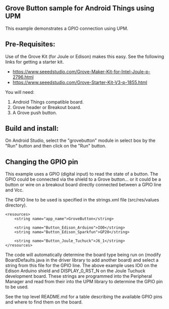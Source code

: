 Grove Button sample for Android Things using UPM
-----------------------------------------------

This example demonstrates a GPIO connection using UPM.

Pre-Requisites:
---------------
Use of the Grove Kit (for Joule or Edison) makes this easy. See the following links for getting
a starter kit.

*  https://www.seeedstudio.com/Grove-Maker-Kit-for-Intel-Joule-p-2796.html
*  https://www.seeedstudio.com/Grove-Starter-Kit-V3-p-1855.html


You will need:

1. Android Things compatible board.
2. Grove header or Breakout board.
3. A Grove push button.


Build and install:
------------------

On Android Studio, select the "grovebutton" module in select box by the "Run" button
and then click on the "Run" button.


Changing the GPIO pin
---------------------
This example uses a GPIO (digital input) to read the state of a button. The GPIO could be connected
via the shield to a Grove button... or it could be a button or wire on a breakout board directly
connected between a GPIO line and Vcc.

The GPIO line to be used is specified in the strings.xml file (src/res/values directory).

````
<resources>
    <string name="app_name">GroveButton</string>

    <string name="Button_Edison_Arduino">IO0</string>
    <string name="Button_Edison_Sparkfun">GP20</string>

    <string name="Button_Joule_Tuchuck">J6_1</string>
</resources>
````

The code will automatically determine the board type being run on (modify BoardDefaults.java
in the driver library to add another board) and select a string from this file for the GPIO line.
The above example uses IO0 on the Edison Arduino shield and DISPLAY_0_RST_N on the Joule Tuchuck
development board. These strings are programmed into the Peripheral Manager and read from their
into the UPM library to determine the GPIO pin to be used.

See the top level README.md for a table describing the available GPIO pins and where to find them
on the board.
